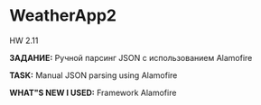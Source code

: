 # WeatherApp2
HW 2.11

**ЗАДАНИЕ:** Ручной парсинг JSON с использованием  Alamofire

**TASK:** Manual JSON parsing using Alamofire

**WHAT"S NEW I USED:** Framework Alamofire
